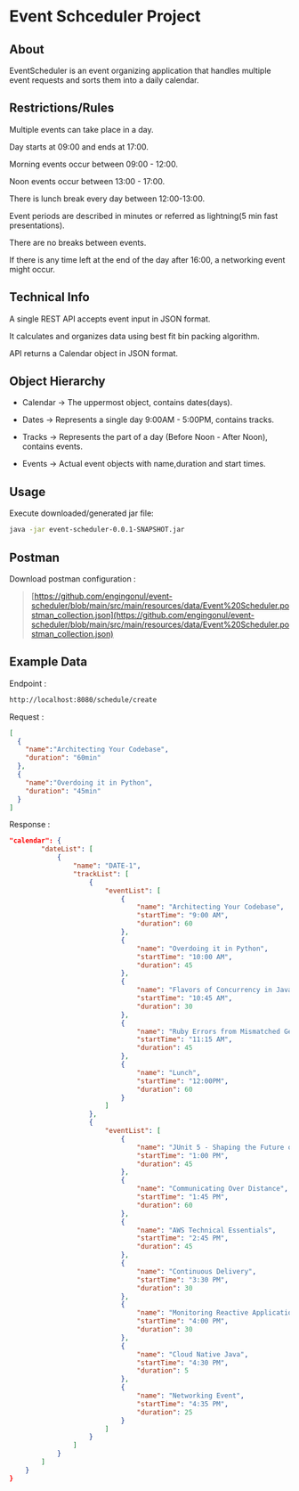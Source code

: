 # Event Schceduler Project

## About

EventScheduler is an event organizing application that handles multiple event requests and sorts them into a daily calendar.

## Restrictions/Rules

Multiple events can take place in a day.

Day starts at 09:00 and ends at 17:00.

Morning events occur between 09:00 - 12:00.

Noon events occur between 13:00 - 17:00.

There is lunch break every day between 12:00-13:00.

Event periods are described in minutes or referred as lightning(5 min fast presentations).

There are no breaks between events.

If there is any time left at the end of the day after 16:00, a networking event might occur.


## Technical Info

A single REST API accepts event input in JSON format.

It calculates and organizes data using best fit bin packing algorithm.

API returns a Calendar object in JSON format.

## Object Hierarchy

- Calendar -> The uppermost object, contains dates(days).

- Dates -> Represents a single day 9:00AM - 5:00PM, contains tracks.

- Tracks -> Represents the part of a day (Before Noon - After Noon), contains events.

- Events -> Actual event objects with name,duration and start times.


## Usage

Execute downloaded/generated jar file:

```bash
java -jar event-scheduler-0.0.1-SNAPSHOT.jar
```

## Postman

Download postman configuration : 

>[https://github.com/engingonul/event-scheduler/blob/main/src/main/resources/data/Event%20Scheduler.postman_collection.json](https://github.com/engingonul/event-scheduler/blob/main/src/main/resources/data/Event%20Scheduler.postman_collection.json)

## Example Data

Endpoint : 
```sh
http://localhost:8080/schedule/create
```

Request : 
```json
[
  {
    "name":"Architecting Your Codebase",
    "duration": "60min"
  },
  {
    "name":"Overdoing it in Python",
    "duration": "45min"
  }
]
```

Response : 
```json
"calendar": {
        "dateList": [
            {
                "name": "DATE-1",
                "trackList": [
                    {
                        "eventList": [
                            {
                                "name": "Architecting Your Codebase",
                                "startTime": "9:00 AM",
                                "duration": 60
                            },
                            {
                                "name": "Overdoing it in Python",
                                "startTime": "10:00 AM",
                                "duration": 45
                            },
                            {
                                "name": "Flavors of Concurrency in Java",
                                "startTime": "10:45 AM",
                                "duration": 30
                            },
                            {
                                "name": "Ruby Errors from Mismatched Gem Versions",
                                "startTime": "11:15 AM",
                                "duration": 45
                            },
                            {
                                "name": "Lunch",
                                "startTime": "12:00PM",
                                "duration": 60
                            }
                        ]
                    },
                    {
                        "eventList": [
                            {
                                "name": "JUnit 5 - Shaping the Future of Testing on the JVM",
                                "startTime": "1:00 PM",
                                "duration": 45
                            },
                            {
                                "name": "Communicating Over Distance",
                                "startTime": "1:45 PM",
                                "duration": 60
                            },
                            {
                                "name": "AWS Technical Essentials",
                                "startTime": "2:45 PM",
                                "duration": 45
                            },
                            {
                                "name": "Continuous Delivery",
                                "startTime": "3:30 PM",
                                "duration": 30
                            },
                            {
                                "name": "Monitoring Reactive Applications",
                                "startTime": "4:00 PM",
                                "duration": 30
                            },
                            {
                                "name": "Cloud Native Java",
                                "startTime": "4:30 PM",
                                "duration": 5
                            },
                            {
                                "name": "Networking Event",
                                "startTime": "4:35 PM",
                                "duration": 25
                            }
                        ]
                    }
                ]
            }
        ]
    }
}
```




